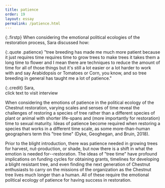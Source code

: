 ```yaml
---
title: patience
order: 19
layout: essay
permalink: /patience.html
---
```

{:.firstp}
When considering the emotional political ecologies of the restoration process, Sara discussed how:

{:.quote .patience}
"tree breeding has made me much more patient because it just requires time requires time to grow trees to make trees it takes them a long time to flower and I mean there are techniques to reduce the amount of time for all of those things but it's still a lot easier or a lot harder to work with and say Arabidopsis or Tomatoes or Corn, you know, and so tree breeding in general has taught me a lot of patience." 

{:.credit}
Sara,  
click text to visit interview

When considering the emotions of patience in the political ecology of the Chestnut restoration, varying scales and senses of time reveal the challenges of restoring a species of tree rather than a different species of plant or animal with shorter life-spans and (more importantly for restoration) time to sexual maturity. Ideas of patience become required when restoring a species that works in a different time scale, as some more-than-human geographers term this "tree time" (Dyke, Geoghegan, and Bruin, 2018).

Prior to the blight introduction, there was patience needed in growing trees for harvest, nut-production, or shade, but now there is a shift in what the emotion is needed for--restoration. The ideas of "tree time" have profound implications on funding cycles for obtaining grants, timelines for developing a blight resistant tree, and even finding the next generation of Chestnut enthusiasts to carry on the missions of the organization as the Chestnut tree lives much longer than a human. All of these require the emotional political ecology of patience for having success in restoration.
